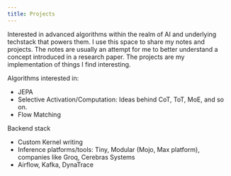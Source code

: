 ```yaml
---
title: Projects
---
```


Interested in advanced algorithms within the realm of AI and underlying techstack that powers them. I use this space to share my notes and projects. The notes are usually an attempt for me to better understand a concept introduced in a research paper. The projects are my implementation of things I find interesting.

Algorithms interested in:
- JEPA
- Selective Activation/Computation: Ideas behind CoT, ToT, MoE, and so on.
- Flow Matching

Backend stack
- Custom Kernel writing
- Inference platforms/tools: Tiny, Modular (Mojo, Max platform), companies like Groq, Cerebras Systems
- Airflow, Kafka, DynaTrace

<!-- Add a clear div if using float to prevent text wrapping issues -->
<div style="clear: both;"></div>